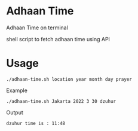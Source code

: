 # Adhaan Time
Adhaan Time on terminal 

shell script to fetch adhaan time using API 

# Usage 

```
./adhaan-time.sh location year month day prayer 

```

Example 

```
./adhaan-time.sh Jakarta 2022 3 30 dzuhur

```

Output 

```
dzuhur time is : 11:48
```
